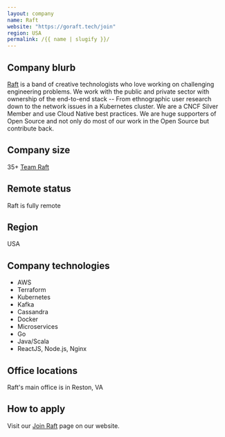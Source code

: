 ```yaml
---
layout: company
name: Raft
website: "https://goraft.tech/join"
region: USA
permalink: /{{ name | slugify }}/
---
```


## Company blurb

[Raft](https://goraft.tech/) is a band of creative technologists who love working on challenging engineering problems. We work with the public and private sector with ownership of the end-to-end stack -- From ethnographic user research down to the network issues in a Kubernetes cluster. We are a CNCF Silver Member and use Cloud Native best practices. We are huge supporters of Open Source and not only do most of our work in the Open Source but contribute back.

## Company size

35+ [Team Raft](https://goraft.tech/about/#team)

## Remote status

Raft is fully remote

## Region

USA

## Company technologies

* AWS
* Terraform
* Kubernetes
* Kafka
* Cassandra
* Docker
* Microservices
* Go
* Java/Scala
* ReactJS, Node.js, Nginx

## Office locations

Raft's main office is in Reston, VA

## How to apply

Visit our [Join Raft](https://goraft.tech/join/) page on our website.